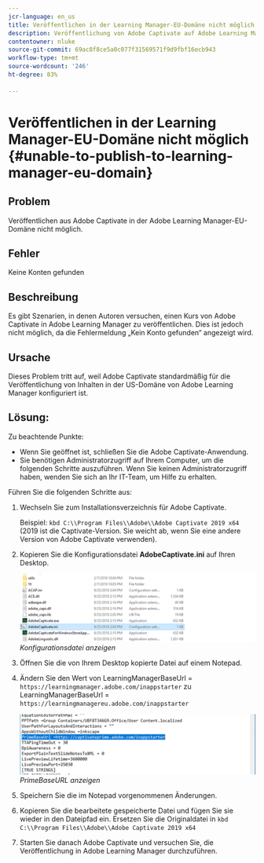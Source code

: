 ```yaml
---
jcr-language: en_us
title: Veröffentlichen in der Learning Manager-EU-Domäne nicht möglich
description: Veröffentlichung von Adobe Captivate auf Adobe Learning Manager EU-Domäne im Adobe Learning Manager nicht möglich.
contentowner: nluke
source-git-commit: 69ac8f8ce5a0c077f31569571f9d9fbf16ecb943
workflow-type: tm+mt
source-wordcount: '246'
ht-degree: 83%

---
```




# Veröffentlichen in der Learning Manager-EU-Domäne nicht möglich {#unable-to-publish-to-learning-manager-eu-domain}

## Problem

Veröffentlichen aus Adobe Captivate in der Adobe Learning Manager-EU-Domäne nicht möglich.

## Fehler

Keine Konten gefunden

## Beschreibung

Es gibt Szenarien, in denen Autoren versuchen, einen Kurs von Adobe Captivate in Adobe Learning Manager zu veröffentlichen. Dies ist jedoch nicht möglich, da die Fehlermeldung „Kein Konto gefunden“ angezeigt wird.

## Ursache

Dieses Problem tritt auf, weil Adobe Captivate standardmäßig für die Veröffentlichung von Inhalten in der US-Domäne von Adobe Learning Manager konfiguriert ist.

## Lösung:

Zu beachtende Punkte:

* Wenn Sie geöffnet ist, schließen Sie die Adobe Captivate-Anwendung.
* Sie benötigen Administratorzugriff auf Ihrem Computer, um die folgenden Schritte auszuführen. Wenn Sie keinen Administratorzugriff haben, wenden Sie sich an Ihr IT-Team, um Hilfe zu erhalten.

Führen Sie die folgenden Schritte aus:

1. Wechseln Sie zum Installationsverzeichnis für Adobe Captivate.

   Beispiel:  `kbd C:\\Program Files\\Adobe\\Adobe Captivate 2019 x64` (2019 ist die Captivate-Version. Sie weicht ab, wenn Sie eine andere Version von Adobe Captivate verwenden).

1. Kopieren Sie die Konfigurationsdatei **AdobeCaptivate.ini** auf Ihren Desktop.

   ![](assets/cp-captivate.ini.png)
   *Konfigurationsdatei anzeigen*

1. Öffnen Sie die von Ihrem Desktop kopierte Datei auf einem Notepad.
1. Ändern Sie den Wert von LearningManagerBaseUrl = `https://learningmanager.adobe.com/inappstarter` zu LearningManagerBaseUrl = `https://learningmanagereu.adobe.com/inappstarter`

   ![](assets/cp-primebaseurl.png)
   *PrimeBaseURL anzeigen*

1. Speichern Sie die im Notepad vorgenommenen Änderungen.
1. Kopieren Sie die bearbeitete gespeicherte Datei und fügen Sie sie wieder in den Dateipfad ein. Ersetzen Sie die Originaldatei in  `kbd C:\\Program Files\\Adobe\\Adobe Captivate 2019 x64`
1. Starten Sie danach Adobe Captivate und versuchen Sie, die Veröffentlichung in Adobe Learning Manager durchzuführen.
